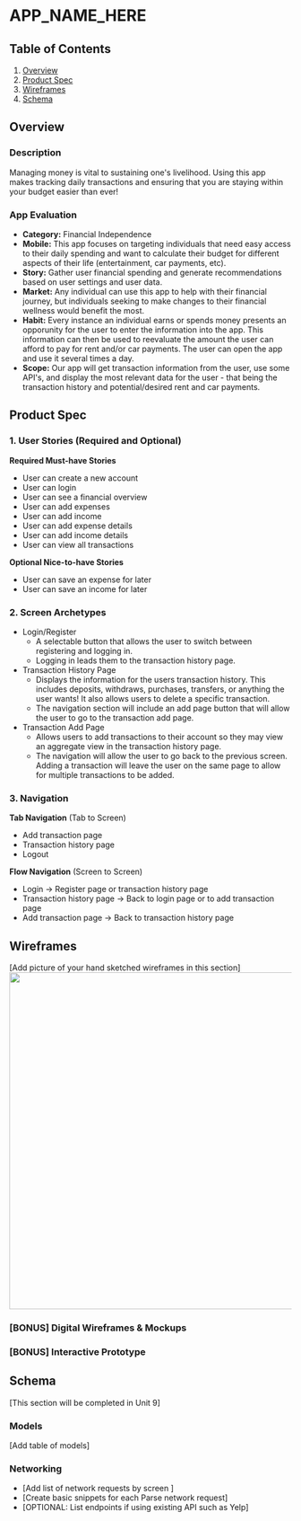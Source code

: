 # APP_NAME_HERE

## Table of Contents
1. [Overview](#Overview)
1. [Product Spec](#Product-Spec)
1. [Wireframes](#Wireframes)
2. [Schema](#Schema)

## Overview
### Description
Managing money is vital to sustaining one's livelihood. Using this app makes tracking daily transactions and ensuring that you are staying within your budget easier than ever!

### App Evaluation
- **Category:** Financial Independence 
- **Mobile:** This app focuses on targeting individuals that need easy access to their daily spending and want to calculate their budget for different aspects of their life (entertainment, car payments, etc).
- **Story:** Gather user financial spending and generate recommendations based on user settings and user data.
- **Market:** Any individual can use this app to help with their financial journey, but individuals seeking to make changes to their financial wellness would benefit the most.
- **Habit:** Every instance an individual earns or spends money presents an opporunity for the user to enter the information into the app. This information can then be used to reevaluate the amount the user can afford to pay for rent and/or car payments. The user can open the app and use it several times a day.
- **Scope:** Our app will get transaction information from the user, use some API's, and display the most relevant data for the user - that being the transaction history and potential/desired rent and car payments.

## Product Spec

### 1. User Stories (Required and Optional)

**Required Must-have Stories**

*	User can create a new account 
*	User can login 
*	User can see a financial overview 
*	User can add expenses
*	User can add income
*	User can add expense details
*	User can add income details
*	User can view all transactions

**Optional Nice-to-have Stories**

* User can save an expense for later
* User can save an income for later

### 2. Screen Archetypes

* Login/Register
   * A selectable button that allows the user to switch between registering and logging in.
   * Logging in leads them to the transaction history page.
* Transaction History Page
   * Displays the information for the users transaction history. This includes deposits, withdraws, purchases, transfers, or anything the user wants! It also allows users to delete a specific transaction.
   * The navigation section will include an add page button that will allow the user to go to the transaction add page.
* Transaction Add Page
   * Allows users to add transactions to their account so they may view an aggregate view in the transaction history page.
   * The navigation will allow the user to go back to the previous screen. Adding a transaction will leave the user on the same page to allow for multiple transactions to be added.

### 3. Navigation

**Tab Navigation** (Tab to Screen)

* Add transaction page
* Transaction history page
* Logout

**Flow Navigation** (Screen to Screen)

* Login -> Register page or transaction history page
* Transaction history page -> Back to login page or to add transaction page
* Add transaction page -> Back to transaction history page

## Wireframes
[Add picture of your hand sketched wireframes in this section]
<img src="YOUR_WIREFRAME_IMAGE_URL" width=600>

### [BONUS] Digital Wireframes & Mockups

### [BONUS] Interactive Prototype

## Schema 
[This section will be completed in Unit 9]
### Models
[Add table of models]
### Networking
- [Add list of network requests by screen ]
- [Create basic snippets for each Parse network request]
- [OPTIONAL: List endpoints if using existing API such as Yelp]
